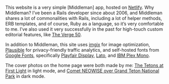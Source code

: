 This website is a very simple [Middleman] app, hosted on [Netlify][net]. Why Middleman? I’ve been a Rails developer since about 2006, and Middleman shares a lot of commonalities with Rails, including a lot of helper methods, ERB templates, and of course, Ruby as a language, so it’s very comfortable to me. I’ve also used it very successfully in the past for high-touch custom editorial features, like [The Verge 50][v50].

[mi]: https://middlemanapp.com/
[net]: https://www.netlify.com/
[v50]: https://www.theverge.com/a/the-verge-50/

In addition to Middleman, this site uses [imgix][i] for image optimization, [Plausible][p] for privacy-friendly traffic analytics, and self-hosted fonts from [Google Fonts][gf], specifically [Playfair Display][pd], [Lato][lato], and [IBM Plex Mono][ipm].

[i]: https://imgix.com/
[p]: https://plausible.io/
[gf]: https://fonts.google.com/
[pd]: https://fonts.google.com/specimen/Playfair+Display
[lato]: https://fonts.google.com/specimen/Lato
[ipm]: https://fonts.google.com/specimen/IBM+Plex+Mono

The cover photos on the home page were both made by me: [The Tetons at First Light][fl] in light mode, and [Comet NEOWISE over Grand Teton National Park][neo] in dark mode.

[fl]: https://www.allencompassingtrip.com/3407/tetons
[neo]: https://www.allencompassingtrip.com/3530/neowise
